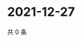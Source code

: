 # 2021-12-27

共 0 条

<!-- BEGIN WEIBO -->
<!-- 最后更新时间 Mon Dec 27 2021 00:22:42 GMT+0800 (China Standard Time) -->

<!-- END WEIBO -->
